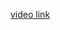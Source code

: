 <a href="https://drive.google.com/file/d/1YMJcsyhcv3ev6uq7hnR_2MPUvH47Q68X/view?usp=sharing"> video link </a>
